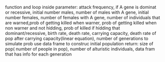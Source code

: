  function and loop inside
 parameter: attack frequency, if A gene is dominat or recessive, initial number males, number of males with A gene,  initial number females, number of females with A gene, number of individuals that are warned,prob of getting killed when warner, prob of getting killed when non warner and not hidding, prob of killed if hidding that  dominant/recessive, birth rate, death rate, carrying capacity, death rate of pop after carrying capacity(linear equation), number of generations to simulate
 prob use data frame to construc initial population 
 return:  size of pop( number of people in pop), number of alturistic individuals, data fram that has info for each generation